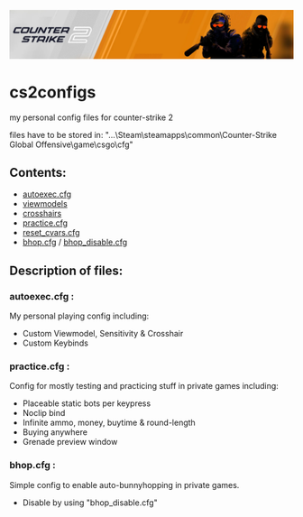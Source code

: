 <p align="center">
  <kbd><img src="media/cs2_banner.PNG" alt="cs2_banner"></kbd>
</p>

# cs2configs
my personal config files for counter-strike 2

files have to be stored in: "...\Steam\steamapps\common\Counter-Strike Global Offensive\game\csgo\cfg" 


## Contents:

<ul>
  <li><a href="cfg/autoexec.cfg">autoexec.cfg</a></li>
  <li><a href="cfg/viewmodels">viewmodels</a></li>
  <li><a href="cfg/crosshairs">crosshairs</a></li>

  <li><a href="cfg/practice.cfg">practice.cfg</a></li>
  <li><a href="cfg/reset_cvars.cfg">reset_cvars.cfg</a></li>
  <li>
    <a href="cfg/bhop.cfg">bhop.cfg</a> /
    <a href="cfg/bhop_disable.cfg">bhop_disable.cfg</a>
  </li>
</ul>


## Description of files:

### autoexec.cfg :
My personal playing config including:
- Custom Viewmodel, Sensitivity & Crosshair
- Custom Keybinds

### practice.cfg :
Config for mostly testing and practicing stuff in private games including:
- Placeable static bots per keypress
- Noclip bind
- Infinite ammo, money, buytime & round-length
- Buying anywhere
- Grenade preview window

### bhop.cfg :
Simple config to enable auto-bunnyhopping in private games.
- Disable by using "bhop_disable.cfg"
